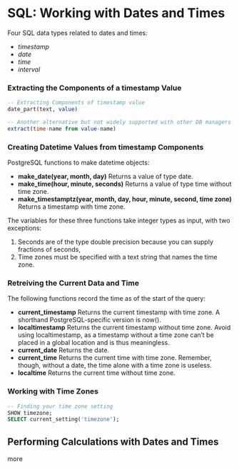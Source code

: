 # SQL: Working with Dates and Times
Four SQL data types related to dates and times:
* *timestamp*
* *date*
* *time*
* *interval*

### Extracting the Components of a timestamp Value
```SQL
-- Extracting Components of timestamp value
date_part(text, value)

-- Another alternative but not widely supported with other DB managers
extract(time-name from value-name)
```

### Creating Datetime Values from timestamp Components
PostgreSQL functions to make datetime objects:
* **make_date(year, month, day)** Returns a value of type date.
* **make_time(hour, minute, seconds)** Returns a value of type time without time zone.
* **make_timestamptz(year, month, day, hour, minute, second, time zone)** Returns a timestamp with time zone.  
  
The variables for these three functions take integer types as input, with two exceptions:  
1. Seconds are of the type double precision because you can supply fractions of seconds,
2. Time zones must be specified with a text string that names the time zone.

### Retreiving the Current Data and Time
The following functions record the time as of the start of the query:
* **current_timestamp** Returns the current timestamp with time zone. A shorthand PostgreSQL-specific version is now().
* **localtimestamp** Returns the current timestamp without time zone.
  Avoid using localtimestamp, as a timestamp without a time zone can’t be placed in a global location and is thus meaningless.
* **current_date** Returns the date.
* **current_time** Returns the current time with time zone.
  Remember, though, without a date, the time alone with a time zone is useless.
* **localtime** Returns the current time without time zone.

### Working with Time Zones
```SQL
-- Finding your time zone setting
SHOW timezone;
SELECT current_setting('timezone');
```

## Performing Calculations with Dates and Times
more
